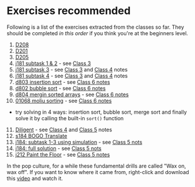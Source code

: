 # Exercises recommended 
Following is a list of the exercises extracted from the classes so far. They should be completed *in this order* if you think you're at the beginners level.
1. [D208](https://judge.hkoi.org/task/D208)
2. [D201](https://judge.hkoi.org/task/D201)
3. [D205](https://judge.hkoi.org/task/D205)
4. [j181 subtask 1 & 2](https://judge.hkoi.org/task/j181) - see [Class 3](https://github.com/miyagi-sensei/georgia/tree/main/class3)
5. [j181 subtask 3](https://judge.hkoi.org/task/j181) - see [Class 3](https://github.com/miyagi-sensei/georgia/tree/main/class3) and [Class 4](https://github.com/miyagi-sensei/georgia/tree/main/class4) notes
6. [j181 subtask 4](https://judge.hkoi.org/task/j181) - see [Class 3](https://github.com/miyagi-sensei/georgia/tree/main/class3) and [Class 4](https://github.com/miyagi-sensei/georgia/tree/main/class4) notes
7. [d803 insertion sort](https://judge.hkoi.org/task/D803) - see [Class 6 notes](https://github.com/miyagi-sensei/georgia/tree/main/class6)
8. [d802 bubble sort](https://judge.hkoi.org/task/D802) - see [Class 6 notes](https://github.com/miyagi-sensei/georgia/tree/main/class6)
9. [d804 mergin sorted arrays](https://judge.hkoi.org/task/D804) - see [Class 6 notes](https://github.com/miyagi-sensei/georgia/tree/main/class6)
10. [01068 moliu sorting](https://judge.hkoi.org/task/01068) - see [Class 6 notes](https://github.com/miyagi-sensei/georgia/tree/main/class6)
  - try solving in 4 ways: insertion sort, bubble sort, merge sort and finally solve it by calling the built-in `sort()` function
11. [Diligent](https://judge.hkoi.org/task/01090) - see [Class 4](https://github.com/miyagi-sensei/georgia/tree/main/class4) and [Class 5](https://github.com/miyagi-sensei/georgia/tree/main/class5) notes
12. [s184 BOGO Translate](https://judge.hkoi.org/task/S184)
13. [j184: subtask 1-3 using simulation](https://judge.hkoi.org/task/j184) - see [Class 5 nots](https://github.com/miyagi-sensei/georgia/tree/main/class5)
14. [j184: full solution](https://judge.hkoi.org/task/j184) - see [Class 5 nots](https://github.com/miyagi-sensei/georgia/tree/main/class5)
15. [j212 Paint the Floor](https://judge.hkoi.org/task/j212) - see [Class 5 notes](https://github.com/miyagi-sensei/georgia/tree/main/class5)


In the pop culture, for a while these fundamental drills are called "Wax on, wax off". If you want to know where it came from, right-click and download this [video](http://miyagiacademy.com/public/waxonwaxoff.mp4) and watch it.
